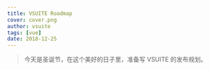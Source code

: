 ```yaml
---
title: VSUITE Roadmap
cover: cover.png
author: vsuite
tags: [vue]
date: 2018-12-25
---
```


> 今天是圣诞节，在这个美好的日子里，准备写 VSUITE 的发布规划。
